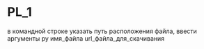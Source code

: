 # PL_1

в командной строке указать путь расположения файла,
ввести аргументы py имя_файла url_файла_для_скачивания
